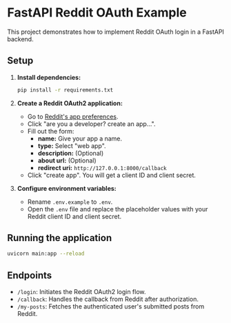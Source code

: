 # FastAPI Reddit OAuth Example

This project demonstrates how to implement Reddit OAuth login in a FastAPI backend.

## Setup

1.  **Install dependencies:**
    ```bash
    pip install -r requirements.txt
    ```

2.  **Create a Reddit OAuth2 application:**
    - Go to [Reddit's app preferences](https://www.reddit.com/prefs/apps).
    - Click "are you a developer? create an app...".
    - Fill out the form:
        - **name:** Give your app a name.
        - **type:** Select "web app".
        - **description:** (Optional)
        - **about url:** (Optional)
        - **redirect uri:** `http://127.0.0.1:8000/callback`
    - Click "create app". You will get a client ID and client secret.

3.  **Configure environment variables:**
    - Rename `.env.example` to `.env`.
    - Open the `.env` file and replace the placeholder values with your Reddit client ID and client secret.

## Running the application

```bash
uvicorn main:app --reload
```

## Endpoints

-   `/login`: Initiates the Reddit OAuth2 login flow.
-   `/callback`: Handles the callback from Reddit after authorization.
-   `/my-posts`: Fetches the authenticated user's submitted posts from Reddit.
